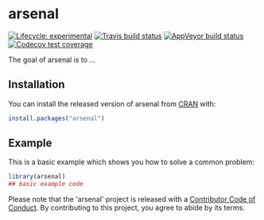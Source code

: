 # arsenal

<!-- badges: start -->
[![Lifecycle: experimental](https://img.shields.io/badge/lifecycle-experimental-orange.svg)](https://www.tidyverse.org/lifecycle/#experimental)
[![Travis build status](https://travis-ci.org/jimbrig2011/arsenal.svg?branch=master)](https://travis-ci.org/jimbrig2011/arsenal)
[![AppVeyor build status](https://ci.appveyor.com/api/projects/status/github/jimbrig2011/arsenal?branch=master&svg=true)](https://ci.appveyor.com/project/jimbrig2011/arsenal)
[![Codecov test coverage](https://codecov.io/gh/jimbrig2011/arsenal/branch/master/graph/badge.svg)](https://codecov.io/gh/jimbrig2011/arsenal?branch=master)
<!-- badges: end -->

The goal of arsenal is to ...

## Installation

You can install the released version of arsenal from [CRAN](https://CRAN.R-project.org) with:

``` r
install.packages("arsenal")
```

## Example

This is a basic example which shows you how to solve a common problem:

``` r
library(arsenal)
## basic example code
```
Please note that the 'arsenal' project is released with a
[Contributor Code of Conduct](CODE_OF_CONDUCT.md).
By contributing to this project, you agree to abide by its terms.

